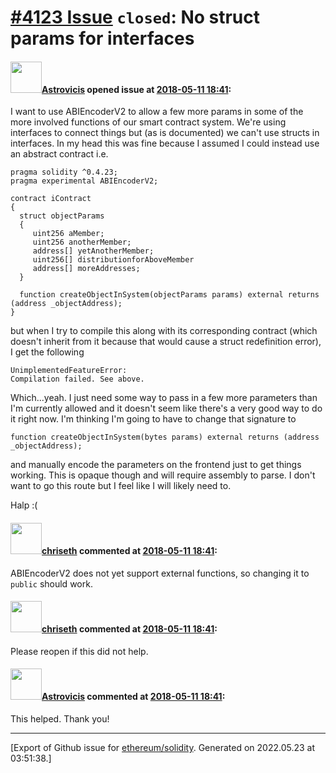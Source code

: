 # [\#4123 Issue](https://github.com/ethereum/solidity/issues/4123) `closed`: No struct params for interfaces

#### <img src="https://avatars.githubusercontent.com/u/9327220?u=d6629c422dda9368912059f6b5d0b97b6a0f8f87&v=4" width="50">[Astrovicis](https://github.com/Astrovicis) opened issue at [2018-05-11 18:41](https://github.com/ethereum/solidity/issues/4123):

I want to use ABIEncoderV2 to allow a few more params in some of the more involved functions of our smart contract system. We're using interfaces to connect things but (as is documented) we can't use structs in interfaces. In my head this was fine because I assumed I could instead use an abstract contract i.e.

```
pragma solidity ^0.4.23;
pragma experimental ABIEncoderV2;

contract iContract
{
  struct objectParams
  {
     uint256 aMember;
     uint256 anotherMember;
     address[] yetAnotherMember;
     uint256[] distributionforAboveMember
     address[] moreAddresses;
  }

  function createObjectInSystem(objectParams params) external returns (address _objectAddress);
}
```

but when I try to compile this along with its corresponding contract (which doesn't inherit from it because that would cause a struct redefinition error), I get the following 

```
UnimplementedFeatureError:
Compilation failed. See above.
```

Which...yeah. I just need some way to pass in a few more parameters than I'm currently allowed and it doesn't seem like there's a very good way to do it right now. I'm thinking I'm going to have to change that signature to 

```
function createObjectInSystem(bytes params) external returns (address _objectAddress);
```

and manually encode the parameters on the frontend just to get things working. This is opaque though and will require assembly to parse. I don't want to go this route but I feel like I will likely need to.

Halp :(

#### <img src="https://avatars.githubusercontent.com/u/9073706?v=4" width="50">[chriseth](https://github.com/chriseth) commented at [2018-05-11 18:41](https://github.com/ethereum/solidity/issues/4123#issuecomment-388931455):

ABIEncoderV2 does not yet support external functions, so changing it to `public` should work.

#### <img src="https://avatars.githubusercontent.com/u/9073706?v=4" width="50">[chriseth](https://github.com/chriseth) commented at [2018-05-11 18:41](https://github.com/ethereum/solidity/issues/4123#issuecomment-388931489):

Please reopen if this did not help.

#### <img src="https://avatars.githubusercontent.com/u/9327220?u=d6629c422dda9368912059f6b5d0b97b6a0f8f87&v=4" width="50">[Astrovicis](https://github.com/Astrovicis) commented at [2018-05-11 18:41](https://github.com/ethereum/solidity/issues/4123#issuecomment-389663489):

This helped. Thank you!


-------------------------------------------------------------------------------



[Export of Github issue for [ethereum/solidity](https://github.com/ethereum/solidity). Generated on 2022.05.23 at 03:51:38.]
